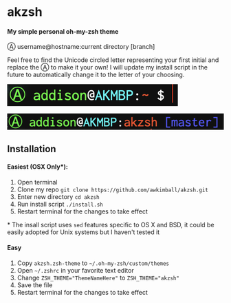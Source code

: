 # akzsh

#### My simple personal oh-my-zsh theme

Ⓐ  username@hostname:current directory [branch]

Feel free to find the Unicode circled letter representing your first initial and replace the Ⓐ to make it your own! I will update my install script in the future to automatically change it to the letter of your choosing.

![Not showing branch](img/nogit.png)

![Showing branch](img/git.png)

## Installation

#### Easiest (OSX Only*): 

1. Open terminal
2. Clone my repo `git clone https://github.com/awkimball/akzsh.git`
3. Enter new directory `cd akzsh`
4. Run install script `./install.sh`
5. Restart terminal for the changes to take effect

\* The insall script uses `sed` features specific to OS X and BSD, it could be easily adopted for Unix systems but I haven't tested it

#### Easy

1. Copy `akzsh.zsh-theme` to `~/.oh-my-zsh/custom/themes`
2. Open `~/.zshrc` in your favorite text editor
3. Change `ZSH_THEME="ThemeNameHere"` to `ZSH_THEME="akzsh"`
4. Save the file
5. Restart terminal for the changes to take effect